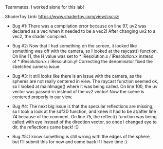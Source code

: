 
Teammates: I worked alone for this lab!

ShaderToy Link: https://www.shadertoy.com/view/cscczj

- Bug #1: There was a compilation error because on line 97, uv2 was declared as a vec when it needed to be a vec2! After changing uv2 to a vec2, the shader compiled.

- Bug #2: Now that I had something on the screen, it looked like something was off with the camera, so I looked at the raycast() function. On line 11, the H value was set to * iResolution.x / iResolution.x instead of * iResolution.x / iResolution.y! Correcting the denominator fixed the stretched camera issue.

- Bug #3: It still looks like there is an issue with the camera, as the spheres are not really centered in view. The raycast function seemed ok, so I looked at mainImage() where it was being called. On line 100, the uv vector was passed-in instead of the uv2 vector! Now the scene is centered properly in our view.

- Bug #4: The next big issue is that the specular reflections are missing, so I took a look at the sdf3D function, and knew it had to be at/after line 74 because of the comment. On line 75, the reflect() function was being called with eye instead of the direction vector, so once I changed eye to dir, the reflections came back! :D


- Bug #5: I know something is still wrong with the edges of the sphere, but I'll submit this for now and come back if I have time :)
